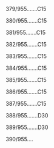 379/955.......C15 


380/955.......C15 


381/955.......C15 


382/955.......C15 


383/955.......C15 


384/955.......C15 


385/955.......C15 


386/955.......C15 


387/955.......C15 


388/955.......D30 


389/955.......D30 


390/955.... 

